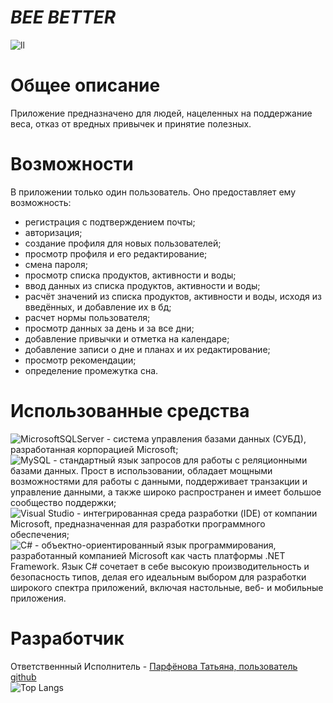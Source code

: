 # ***BEE BETTER***   
![ll](https://i.postimg.cc/D05j6Ljc/image.png)   
# **Общее описание**  
Приложение предназначено для людей, нацеленных на поддержание веса, отказ от вредных привычек и принятие полезных.  
# **Возможности**  
В приложении только один пользователь. Оно предоставляет ему возможность:  
- регистрация с подтверждением почты;  
- авторизация;
- создание профиля для новых пользователей;
- просмотр профиля и его редактирование;
- смена пароля;  
- просмотр списка продуктов, активности и воды;
- ввод данных из списка продуктов, активности и воды;
- расчёт значений из списка продуктов, активности и воды, исходя из введённых, и добавление их в бд;
- расчет нормы пользователя;  
- просмотр данных за день и за все дни;  
- добавление привычки и отметка на календаре;
- добавление записи о дне и планах и их редактирование;
- просмотр рекомендации;  
- определение промежутка сна.  
# **Использованные средства**  
![MicrosoftSQLServer](https://img.shields.io/badge/Microsoft%20SQL%20Server-CC2927?style=for-the-badge&logo=microsoft%20sql%20server&logoColor=white) - система управления базами данных (СУБД), разработанная корпорацией Microsoft;  
![MySQL](https://img.shields.io/badge/mysql-4479A1.svg?style=for-the-badge&logo=mysql&logoColor=white) - стандартный язык запросов для работы с реляционными базами данных. Прост в использовании, обладает мощными возможностями для работы с данными, поддерживает транзакции и управление данными, а также широко распространен и имеет большое сообщество поддержки;  
![Visual Studio](https://img.shields.io/badge/Visual%20Studio-5C2D91.svg?style=for-the-badge&logo=visual-studio&logoColor=white) - интегрированная среда разработки (IDE) от компании Microsoft, предназначенная для разработки программного обеспечения;  
![C#](https://img.shields.io/badge/c%23-%23239120.svg?style=for-the-badge&logo=csharp&logoColor=white) - объектно-ориентированный язык программирования, разработанный компанией Microsoft как часть платформы .NET Framework. Язык C# сочетает в себе высокую производительность и безопасность типов, делая его идеальным выбором для разработки широкого спектра приложений, включая настольные, веб- и мобильные приложения.     
# **Разработчик**  
Ответственнный Исполнитель - [Парфёнова Татьяна, пользователь github](https://github.com/7x7x49)   
![Top Langs](https://avatanplus.com/files/resources/original/59baa864a696815e8121c94a.png)     
